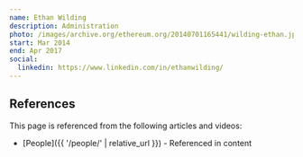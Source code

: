 ```yaml
---
name: Ethan Wilding
description: Administration
photo: /images/archive.org/ethereum.org/20140701165441/wilding-ethan.jpg
start: Mar 2014
end: Apr 2017
social:
  linkedin: https://www.linkedin.com/in/ethanwilding/
---
```


## References

This page is referenced from the following articles and videos:

- [People]({{ '/people/' | relative_url }}) - Referenced in content